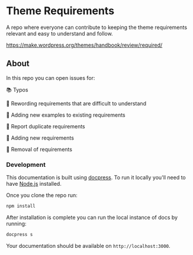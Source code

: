# Theme Requirements

A repo where everyone can contribute to keeping the theme requirements relevant and easy to understand and follow.

https://make.wordpress.org/themes/handbook/review/required/

## About

In this repo you can open issues for:

📚 Typos

🤔 Rewording requirements that are difficult to understand

🌟 Adding new examples to existing requirements

🐛 Report duplicate requirements

📝 Adding new requirements

🧹 Removal of requirements

### Development

This documentation is built using [docpress](http://docpress.github.io/). To run it locally you'll need to have [Node.js](https://nodejs.org/en/) installed.

Once you clone the repo run:

```bash
npm install
```

After installation is complete you can run the local instance of docs by running:

```bash
docpress s
```

Your documentation should be available on `http://localhost:3000`.

